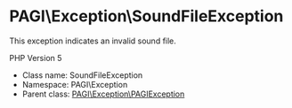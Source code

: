PAGI\Exception\SoundFileException
===============

This exception indicates an invalid sound file.

PHP Version 5


* Class name: SoundFileException
* Namespace: PAGI\Exception
* Parent class: [PAGI\Exception\PAGIException](PAGI-Exception-PAGIException.md)








